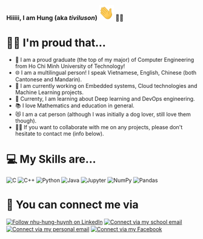 ### Hiiiii, I am Hung (aka *tiviluson*)  <img src="/assets/wave.gif" width=40px> 👨‍💻 

<!--
**tiviluson/tiviluson** is a ✨ _special_ ✨ repository because its `README.md` (this file) appears on your GitHub profile.

Here are some ideas to get you started:

- 🔭 I’m currently working on ...
- 🌱 I’m currently learning ...
- 👯 I’m looking to collaborate on ...
- 🤔 I’m looking for help with ...
- 💬 Ask me about ...
- 📫 How to reach me: ...
- 😄 Pronouns: ...
- ⚡ Fun fact: ...
-->
# 🙆‍♂️ I'm proud that...
- 📜 I am a proud graduate (the top of my major) of Computer Engineering from Ho Chi Minh University of Technology!
- 🌐 I am a multilingual person! I speak Vietnamese, English, Chinese (both Cantonese and Mandarin).
- 🔭 I am currently working on Embedded systems, Cloud technologies and Machine Learning projects.
- 🌱 Currenty, I am learning about Deep learning and DevOps engineering.
- 📚 I love Mathematics and education in general.
- 😻 I am a cat person (although I was initially a dog lover, still love them though).
- 🤝🏼 If you want to collaborate with me on any projects, please don't hesitate to contact me (info below).

# 💻 My Skills are...
<img alt="C" src="https://img.shields.io/badge/c-%2300599C.svg?&style=flat&logo=c&logoColor=white"/> <img alt="C++" src="https://img.shields.io/badge/c++-%2300599C.svg?&style=flat&logo=c%2B%2B&ogoColor=white"/> <img alt="Python" src="https://img.shields.io/badge/python-%2314354C.svg?&style=flat&logo=python&logoColor=white"/> <img alt="Java" src="https://img.shields.io/badge/java-%23ED8B00.svg?&style=flat&logo=java&logoColor=white"/> <img alt="Jupyter" src="https://img.shields.io/badge/Jupyter-%23F37626.svg?&style=flat&logo=Jupyter&logoColor=white" /> <img alt="NumPy" src="https://img.shields.io/badge/numpy-%23013243.svg?&style=flat&logo=numpy&logoColor=white" /> 	<img alt="Pandas" src="https://img.shields.io/badge/pandas-%23150458.svg?&style=flat&logo=pandas&logoColor=white" />

# 📇 You can connect me via
[<img src="https://img.shields.io/badge/linkedin-%230077B5.svg?&style=for-the-badge&logo=linkedin&logoColor=white" height="40em" align="center" alt="Follow nhu-hung-huynh on LinkedIn" title="Follow nhu-hung-huynh on LinkedIn"/>](https://linkedin.com/in/nhu-hung-huynh)
[<img src="https://img.shields.io/badge/Gmail-D14836?style=for-the-badge&logo=gmail&logoColor=white" height="40em" align="center" alt="Connect via my school email" title="Connect via my school email"/>](mailto:hung.huynh.tiviluson@hcmut.edu.vn)
[<img src="https://img.shields.io/badge/Gmail-D14836?style=for-the-badge&logo=gmail&logoColor=white" height="40em" align="center" alt="Connect via my personal email" title="Connect via my personal email"/>](mailto:tiviluson@gmail.com)
[<img src="https://img.shields.io/badge/Facebook-%231877F2.svg?&style=for-the-badge&logo=Facebook&logoColor=white" height="40em" align="center" alt="Connect via my Facebook" title="Connect via my Facebook"/>](https://facebook.com/nhuhung.huynh.7)
